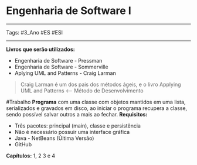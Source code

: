# Engenharia de Software I

---

Tags: #3_Ano #ES #ESI

---

**Livros que serão utilizados:**
- Engenharia de Software - Pressman
- Engenharia de Software - Sommerville
- Aplying UML and Patterns - Craig Larman

> Craig Larman é um dos pais dos métodos ágeis, e o livro Applying UML and Patterns <-- Método de Desenvolvimento

#Trabalho **Programa** com uma classe com objetos mantidos em uma lista, serializados e gravados em disco, ao iniciar o programa recupera a classe, sendo possível salvar outros a mais ao fechar.
**Requisitos:**
- Três pacotes: principal (main), classe e persistência
- Não é necessário possuir uma interface gráfica
- Java - NetBeans (Última Versão)
- GitHub

**Capítulos:** 1, 2 3 e 4
